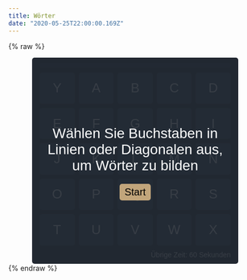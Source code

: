 ```yaml
---
title: Wörter
date: "2020-05-25T22:00:00.169Z"
---
```


{% raw %}
<style>
    html, body {
        overflow: hidden;
    }
    .game {
        width: 400px;
        height: 400px;
        margin: auto;
        padding: 5px;
        display: flex;
        flex-direction: column;
        font-family: Arial, Helvetica, sans-serif;
        background-color: #222831;
        color: white;
        border-radius: 5px;
        box-sizing: initial;
    }

    .description-container {
        position: absolute;
        width: 400px;
        height: 400px;
        display: flex;
        flex-direction: column;
        align-items: center;
        justify-content: center;
        background-color: rgba(34,40,49, 0.9);
    }

    .description {
        font-size: 28px;
        margin: 15px;
        text-align: center;
    }

    .button {
        font-size: 20px;
        border: none;
        background-color: #c1a57b;
        padding: 5px 10px;
        margin: 5px;
        border-radius: 5px;
        cursor: pointer;
    }

    .container {
        flex: 1;
        display: flex;
        flex-direction: column;
        align-items: stretch;
        line-height: initial;
    }

    .letters-container {
        flex: 1;
        margin: 10px;
        display: grid;
        grid-template-columns: 1fr 1fr 1fr 1fr 1fr;
        grid-column-gap: 8px;
        grid-row-gap: 8px;
        user-select: none;
    }

    .letter {
        background-color: #30475e;
        display: flex;
        align-items: center;
        justify-content: center;
        font-size: 26px;
        padding: 10px;
        border-radius: 5px;
        box-shadow: 0px 0px 2px 0px #333;
        cursor: pointer;
        transition: opacity 0.3s;
    }

    .letter[pressed='true'] {
        opacity: 0.4;
    }

    .score {
        background-color: rgb(48,71,94, 0.5);
        border-radius: 5px;
        margin: 5px 10px 0;
        padding: 5px;
        display: flex;
        align-items: center;
        justify-content: center;
    }

    .time {
        align-self: flex-end;
        margin: 0 10px 5px;
    }
</style>
<div class="game">
    <div class="container">
        <div id="score" class="score"></div>
        <div id="letters-container" class="letters-container">
            <div id="letter0" class="letter">Y</div>
            <div id="letter1" class="letter">A</div>
            <div id="letter2" class="letter">B</div>
            <div id="letter3" class="letter">C</div>
            <div id="letter4" class="letter">D</div>
            <div id="letter5" class="letter">E</div>
            <div id="letter6" class="letter">F</div>
            <div id="letter7" class="letter">G</div>
            <div id="letter8" class="letter">H</div>
            <div id="letter9" class="letter">I</div>
            <div id="letter10" class="letter">J</div>
            <div id="letter11" class="letter">K</div>
            <div id="letter12" class="letter">L</div>
            <div id="letter13" class="letter">M</div>
            <div id="letter14" class="letter">N</div>
            <div id="letter15" class="letter">O</div>
            <div id="letter16" class="letter">P</div>
            <div id="letter17" class="letter">Q</div>
            <div id="letter18" class="letter">R</div>
            <div id="letter19" class="letter">S</div>
            <div id="letter20" class="letter">T</div>
            <div id="letter21" class="letter">U</div>
            <div id="letter22" class="letter">V</div>
            <div id="letter23" class="letter">W</div>
            <div id="letter24" class="letter">X</div>
        </div>
        <div id="time" class="time">Übrige Zeit: 60 Sekunden</div>
    </div>
    <div id="description-container" class="description-container">
        <span id="description" class="description">Wählen Sie Buchstaben in Linien oder Diagonalen aus, um Wörter zu bilden</span>
        <button id="start" class="button" onclick="startGame()">Start</button>
    </div>
</div>
<script>
    const linkGermanLetters = "https://cgreinhold.dev/datasets/german.json";
    const deutschAlphabet = ['E','E','E','E','E','E','E','E','E','E','E','E','E','E','E','E','E','E','E','E',
        'E','E','E','E','E','E','E','E','E','E','E','E','E','E','N','N','N','N','N','N','N','N','N','N',
        'N','N','N','N','N','N','N','N','N','N','N','N','I','I','I','I','I','I','I','I','I','I','I','I',
        'I','I','I','I','R','R','R','R','R','R','R','R','R','R','R','R','R','R','S','S','S','S','S','S',
        'S','S','S','S','S','S','T','T','T','T','T','T','T','T','T','T','T','T','A','A','A','A','A','A',
        'A','A','A','A','A','A','D','D','D','D','D','D','D','D','D','D','H','H','H','H','H','H','H','H',
        'H','H','U','U','U','U','U','U','U','U','L','L','L','L','L','L','L','L','C','C','C','C','C','C',
        'G','G','G','G','G','G','M','M','M','M','M','M','O','O','O','O','B','B','B','B','W','W','W','W',
        'F','F','K','K','Z','Z','V','V','P','P','ß','J','X','Y','Q'];
    let words = [];
    let selectedLetters = [];
    let isPressed = false;
    let startTime = null;
    let totalScore = 0;
    let levelScore = 0;
    let maxLevelScore = 25;

    function addEvents() {
      const lettersContainer = document.getElementById('letters-container');
      lettersContainer.addEventListener('mousedown', e => {
        const selectedElement = e.target;
        pushLetter(selectedElement);
        isPressed = true;
      });
      lettersContainer.addEventListener('touchstart', e => {
        const selectedElement = e.target;
        pushLetter(selectedElement);
        isPressed = true;
      });
      lettersContainer.addEventListener('mouseup', e => removeSelecteds());
      lettersContainer.addEventListener('touchend', e => removeSelecteds());
      lettersContainer.addEventListener('mouseleave', e => removeSelecteds());
      lettersContainer.addEventListener('touchmove', e => {
        const element = document.elementFromPoint(e.touches[0].clientX, e.touches[0].clientY);
        onEnterItem({ target: element });
      });
      const lettersDom = document.getElementsByClassName('letter');
      for (let i = 0; i < lettersDom.length; i++) {
        lettersDom[i].addEventListener('mouseenter', e => onEnterItem(e));
      }
    }

    function onEnterItem(e) {
      if (isPressed) {
        const selectedElement = e.target;
        if (selectedElement.className === 'letter') {
          const selectedIndex = selectedElement.id.replace('letter', '');
          if (isSecondToLast(selectedIndex)) {
            const lastSelected = selectedLetters[selectedLetters.length - 1];
            selectedLetters.pop();
            document.getElementById('letter' + lastSelected.index).setAttribute('pressed', 'false');
          } else {
            pushLetter(selectedElement);
          }
        }
      }
    }

    function isSecondToLast(index) {
        return selectedLetters.length > 1 
            && selectedLetters[selectedLetters.length - 2].index === index;
    }

    function pushLetter(element) {
    const elementIndex = element.id.replace('letter', '');
    const lastItem = selectedLetters[selectedLetters.length - 1];
    const lastIndex = lastItem ? Number(lastItem.index) : null;
    const isNextToPrevious = isNextTo(Number(elementIndex), lastIndex);
    if (!selectedLetters.find(l => l.index === elementIndex) 
        && isNextToPrevious 
        && element.className === 'letter') {
        selectedLetters.push({ index: elementIndex, letter: element.innerText });
        element.setAttribute('pressed', 'true');
    }
    }

    function isNextTo(newIndex, lastIndex) {
    if (lastIndex !== null) {
        return (
        newIndex === lastIndex + 1
        || newIndex === lastIndex - 1
        || newIndex === lastIndex - 6
        || newIndex === lastIndex - 5
        || newIndex === lastIndex - 4
        || newIndex === lastIndex + 6
        || newIndex === lastIndex + 5
        || newIndex === lastIndex + 4
        );
    }

    return true;
    }

    function removeSelecteds() {
      isPressed = false;
      const selecteds = document.querySelectorAll('[pressed=true]');
      const word = selectedLetters.map(l => l.letter).join('');
      for (let i = 0; i < selecteds.length; i++) {
        selecteds[i].removeAttribute('pressed');
        if (isValidWord(word)) {
          selecteds[i].innerText = randomLetter();
        }
      }
      if (isValidWord(word)) {
          totalScore += word.length * 2;
          levelScore += word.length * 2;
          updateScoreText();
          if (levelScore >= maxLevelScore) {
            startLevel();
          }
        }
      selectedLetters = [];
    }

    function isValidWord(word) {
        return words.includes(word);
    }

    function randomLetter() {
        const alphabet = deutschAlphabet;
        const randomIndex = Math.round(Math.random() * alphabet.length);
        return alphabet[randomIndex];
        }

        function setInitialLetters() {
        for (let i = 0; i < 25; i++) {
            const element = document.getElementById('letter' + i);
            element.innerText = randomLetter();
        }

        selectedLetters = [];
    }

    function getWords() {
        fetch(linkGermanLetters)
        .then(r => r.json())
        .then(j => words = j.words);
    }

    function startTimeLoop() {
        setInterval(() => {
            if (startTime) {
            const now = Date.now();
            const timePassed = now - startTime;
            const secondsPassed = timePassed / 1000;
            const timeLeft = Math.round(60 - secondsPassed);
            document.getElementById('time').innerText = 
                `Übrige Zeit: ${timeLeft} Sekunden`;
            if (timeLeft === 0) {
                endGame();
            }
            }
        }, 500);
    }

    function endGame() {
        const descriptionContainer = document.getElementById('description-container');
        descriptionContainer.style.display = 'flex';
        startTime = null;
        document.getElementById('description').innerText = `Ergebnis: ${totalScore}`;
        document.getElementById('start').innerText = 'Neu starten';
        maxLevelScore = 25;
        totalScore = 0;
        levelScore = 0;
    }

    function startGame() {
    setInitialLetters();
    const descriptionContainer = document.getElementById('description-container');
    descriptionContainer.style.display = 'none';
    startLevel();
    }

    function startLevel() {
    maxLevelScore = maxLevelScore + 5;
    startTime = Date.now();
    levelScore = 0;
    updateScoreText();
    }

    function updateScoreText() {
    document.getElementById('score').innerText = `${levelScore}/${maxLevelScore}`;
    }

    addEvents();
    startTimeLoop();
    getWords();
</script>
{% endraw %}